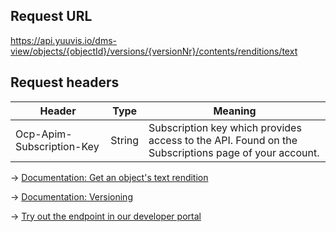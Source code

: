 ## Request URL
https://api.yuuvis.io/dms-view/objects/{objectId}/versions/{versionNr}/contents/renditions/text

## Request headers
| Header                    | Type   | Meaning                                                                                             |
|---------------------------|--------|-----------------------------------------------------------------------------------------------------|
| Ocp-Apim-Subscription-Key | String | Subscription key which provides access to the API. Found on the Subscriptions page of your account. |

&rarr; [Documentation: Get an object's text rendition](https://github.com/yuuvis/Documentation/wiki/Rendition-requests)

&rarr; [Documentation: Versioning](https://github.com/yuuvis/Documentation/wiki/Update-documents#UpdatingDocumentsviaCoreAPI-Versioningversioning)

&rarr; [Try out the endpoint in our developer portal](https://developer.yuuvis.com/Apis/Endpoints/dms-view-api)
